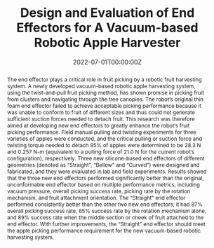---
title: "Design and Evaluation of End Effectors for A Vacuum-based Robotic Apple Harvester"
authors:
- Renfu Lu
- Nathan Dickinson
- Kyle Lammers
- Kaixiang Zhang
- admin
- Zhaojian Li

author_notes:
# - "Equal contribution"
date: "2022-07-01T00:00:00Z"
doi: ""

# Schedule page publish date (NOT publication's date).
publishDate: "2022-01-01T00:00:00Z"

# Legend: 0 = Uncategorized; 1 = Conference paper; 2 = Journal article;
# 3 = Preprint / Working Paper; 4 = Report; 5 = Book; 6 = Book section;
# 7 = Thesis; 8 = Patent
publication_types: ["2"]

# Publication name and optional abbreviated publication name.
publication: In *Journal of the ASABE (2022)*
publication_short: In *ASABE*

abstract: 'The end effector plays a critical role in fruit picking by a robotic fruit harvesting system. A newly developed vacuum-based robotic apple harvesting system, using the twist-and-pull fruit picking method, has shown promise in picking fruit from clusters and navigating through the tree canopies. The robot‘s original thin foam end effector failed to achieve acceptable picking performance because it was unable to conform to fruit of different sizes and thus could not generate sufficient suction forces needed to detach fruit. This research was therefore aimed at developing new end effectors to greatly enhance the robot‘s fruit picking performance. Field manual pulling and twisting experiments for three varieties of apples were conducted, and the critical pulling or suction force and twisting torque needed to detach 95% of apples were determined to be 28.3 N and 0.257 N-m (equivalent to a pulling force of 21.0 N for the current robot‘s configuration), respectively. Three new silicone-based end effectors of different geometries (denoted as “Straight”, “Bellow” and “Curved”) were designed and fabricated, and they were evaluated in lab and field experiments. Results showed that the three new end effectors performed significantly better than the original, unconformable end effector based on multiple performance metrics, including vacuum pressure, overall picking success rate, picking rate by the rotation mechanism, and fruit attachment orientation. The “Straight” end effector performed consistently better than the other two new end effectors; it had 87% overall picking success rate, 65% success rate by the rotation mechanism alone, and 89% success rate when the middle section or cheek of fruit attached to the end effector. With further improvements, the “Straight” end effector should meet the apple picking performance requirement for the new vacuum-based robotic harvesting system.'

summary: 'Journal of the ASABE (2022).'

tags:
# - Publication
featured: false

# links:
# - name: ""
#   url: ""
url_pdf: 'https://elibrary.asabe.org/abstract.asp?aid=53554&t=2&redir=&redirType='
# url_code: 'https://github.com/wowchemy/wowchemy-hugo-themes'
# url_dataset: ''
# url_poster: ''
# url_project: ''
# url_slides: ''
# url_source: ''
# url_video: ''

# Featured image
# To use, add an image named `featured.jpg/png` to your page's folder. 
image:
  # caption: 'Image credit'
  # caption: 'Image credit: [**Unsplash**](https://unsplash.com/photos/jdD8gXaTZsc)'
  focal_point: ""
  preview_only: false

# Associated Projects (optional).
#   Associate this publication with one or more of your projects.
#   Simply enter your project's folder or file name without extension.
#   E.g. `internal-project` references `content/project/internal-project/index.md`.
#   Otherwise, set `projects: []`.
# projects: 
#   - example

# Slides (optional).
#   Associate this publication with Markdown slides.
#   Simply enter your slide deck's filename without extension.
#   E.g. `slides: "example"` references `content/slides/example/index.md`.
#   Otherwise, set `slides: ""`.
# slides: example
---